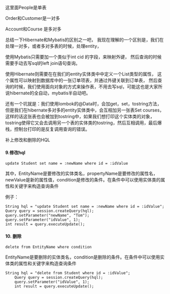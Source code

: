 这里面People是单表

Order和Customer是一对多

Account和Course 是多对多

总结一下Hibernate和Mybatis的区别之一吧，
我现在理解的一个区别是，我们在处理一对多，或者多对多表的时候，处理entity，

使用Mybatis只需要加一个类似于int cid 的字段，来映射外键，
然后查询的时候需要手动去写sql的left join语句查询。

使用Hibernate则需要在在我们的entity实体类中中定义一个List<OrderItem>类型的属性，
这个属性可以映射到数据库中的一张订单项表，并通过外键关联到订单表，
然后查询的时候，我们使用面向对象的方式来操作表，不用去写sql，可能这也是大家所说hibernate的全自动，mybatis半自动吧。

还有一个坑就是：我们使用lombok的@Data时，会加get，set，tostring方法，
但是我们在hibernate多对多的entity实体类中，会互相加另一张表Set<Course> courses，
这样的话这张表也会被加到tostring中，如果我们想打印这个实体类的对象，
tostring使得它又会去调用另一个表的实体类的tostring，然后互相调用，最后爆栈，控制台打印的是反复调用查询的错误。


补上修改和删除的HQL
#### 9.修改hql

```
update Student set name = :newName where id = :idValue
```

其中，EntityName是要修改的实体类名，propertyName是要修改的属性名，newValue是新的属性值，condition是修改的条件。在条件中可以使用实体类的属性和关键字来构造查询条件

例子：

```
String hql = "update Student set name = :newName where id = :idValue";
Query query = session.createQuery(hql);
query.setParameter("newName", "Tom");
query.setParameter("idValue", 1);
int result = query.executeUpdate();
```

#### 10. 删除

```
delete from EntityName where condition
```

EntityName是要删除的实体类名，condition是删除的条件。在条件中可以使用实体类的属性和关键字来构造查询条件

```
String hql = "delete from Student where id = :idValue";
    Query query = session.createQuery(hql);
    query.setParameter("idValue", 1);
    int result = query.executeUpdate();
```

